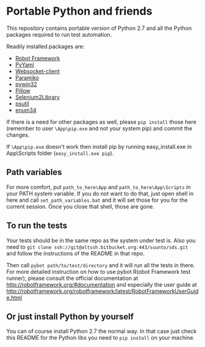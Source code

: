 # Portable Python and friends

This repository contains portable version of Python 2.7 and all the Python packages required to run test automation.

Readily installed packages are:

 * [Robot Framework](http://robotframework.org/)
 * [PyYaml](http://pyyaml.org/)
 * [Websocket-client](https://github.com/liris/websocket-client)
 * [Paramiko](https://github.com/paramiko/paramiko)
 * [pywin32](https://pypi.python.org/pypi/pywin32)
 * [Pillow](https://github.com/python-pillow/Pillow)
 * [Selenium2Library](https://github.com/robotframework/Selenium2Library/wiki)
 * [psutil](https://pypi.python.org/pypi/psutil)
 * [enum34](https://pypi.python.org/pypi/enum34)

If there is a need for other packages as well, please `pip install` those here (remember to user `\App\pip.exe` and not your system pip) and commit the changes.

If `\App\pip.exe` doesn't work then install pip by running easy_install.exe in App\Scripts folder (`easy_install.exe pip`).

## Path variables

For more comfort, put `path_to_here\App` and `path_to_here\App\Scripts` in your PATH system variable. If you do not want to do that, just open shell in here and call `set_path_variables.bat` and it will set those for you for the current session. Once you close that shell, those are gone.

## To run the tests

Your tests should be in the same repo as the system under test is. Also you need to `git clone ssh://git@altssh.bitbucket.org:443/suunto/sds.git` and follow the instructions of the README in that repo.

Then call `pybot path/to/test/directory` and it will run all the tests in there. For more detailed instruction on how to use pybot R(obot Framework test runner), please consult the official documentation at http://robotframework.org/#documentation and especially the user guide at http://robotframework.org/robotframework/latest/RobotFrameworkUserGuide.html

## Or just install Python by yourself

You can of course install Python 2.7 the normal way. In that case just check this README for the Python libs you need to `pip install` on your machine.